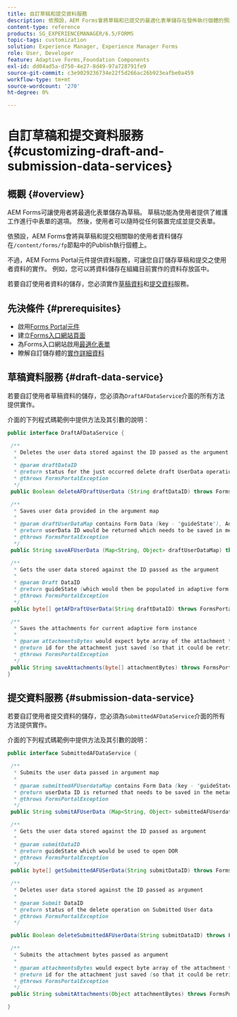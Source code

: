 ```yaml
---
title: 自訂草稿和提交資料服務
description: 依預設，AEM Forms會將草稿和已提交的最適化表單儲存在發佈執行個體的預設節點中。 不過，您可以設定AEM Forms的草稿和提交資料服務，以自訂草稿和提交的最適化表單的儲存。
content-type: reference
products: SG_EXPERIENCEMANAGER/6.5/FORMS
topic-tags: customization
solution: Experience Manager, Experience Manager Forms
role: User, Developer
feature: Adaptive Forms,Foundation Components
exl-id: dd04ad5a-d750-4e27-8d49-97a728791fe9
source-git-commit: c3e9029236734e22f5d266ac26b923eafbe0a459
workflow-type: tm+mt
source-wordcount: '270'
ht-degree: 0%

---
```


# 自訂草稿和提交資料服務 {#customizing-draft-and-submission-data-services}

## 概觀 {#overview}

AEM Forms可讓使用者將最適化表單儲存為草稿。 草稿功能為使用者提供了維護工作進行中表單的選項。 然後，使用者可以隨時從任何裝置完成並提交表單。

依預設，AEM Forms會將與草稿和提交相關聯的使用者資料儲存在`/content/forms/fp`節點中的Publish執行個體上。

不過，AEM Forms Portal元件提供資料服務，可讓您自訂儲存草稿和提交之使用者資料的實作。 例如，您可以將資料儲存在組織目前實作的資料存放區中。

若要自訂使用者資料的儲存，您必須實作[草稿資料](/help/forms/using/custom-draft-submission-data-services.md#p-draft-data-service-p)和[提交資料](/help/forms/using/custom-draft-submission-data-services.md#p-submission-data-service-p)服務。

## 先決條件 {#prerequisites}

* 啟用[Forms Portal元件](/help/forms/using/enabling-forms-portal-components.md)
* 建立[Forms入口網站頁面](/help/forms/using/creating-form-portal-page.md)
* 為Forms入口網站啟用[最適化表單](/help/forms/using/draft-submission-component.md)
* 瞭解自訂儲存體的[實作詳細資料](/help/forms/using/draft-submission-component.md#customizing-the-storage)

## 草稿資料服務 {#draft-data-service}

若要自訂使用者草稿資料的儲存，您必須為`DraftAFDataService`介面的所有方法提供實作。

介面的下列程式碼範例中提供方法及其引數的說明：

```java
public interface DraftAFDataService {

 /**
  * Deletes the user data stored against the ID passed as the argument
  *
  * @param draftDataID
  * @return status for the just occurred delete draft UserData operation
  * @throws FormsPortalException
  */
 public Boolean deleteAFDraftUserData (String draftDataID) throws FormsPortalException;

 /**
  * Saves user data provided in the argument map
  *
  * @param draftUserDataMap contains Form Data (key - "guideState"), Adaptive Form Name (Key - "guideName"), and Draft DataID (Key - "userDataID") if there is update
  * @return userData ID would be returned which needs to be saved in metadata node
  * @throws FormsPortalException
  */
 public String saveAFUserData (Map<String, Object> draftUserDataMap) throws FormsPortalException;

 /**
  * Gets the user data stored against the ID passed as the argument
  *
  * @param Draft DataID
  * @return guideState (which would then be populated in adaptive form to reload the draft) which is stored against draftDataID
  * @throws FormsPortalException
  */
 public byte[] getAFDraftUserData(String draftDataID) throws FormsPortalException;

 /**
  * Saves the attachments for current adaptive form instance
  *
  * @param attachmentsBytes would expect byte array of the attachment to be saved
  * @return id for the attachment just saved (so that it could be retrieved later)
  * @throws FormsPortalException
  */
 public String saveAttachments(byte[] attachmentBytes) throws FormsPortalException;
}
```

## 提交資料服務 {#submission-data-service}

若要自訂使用者提交資料的儲存，您必須為`SubmittedAFDataService`介面的所有方法提供實作。

介面的下列程式碼範例中提供方法及其引數的說明：

```java
public interface SubmittedAFDataService {

 /**
  * Submits the user data passed in argument map
  *
  * @param submittedAFUserdataMap contains Form Data (key - "guideState"), Adaptive Form Name (Key - "guideName"), and Draft DataID (Key - "userDataID")
  * @return userData ID is returned that needs to be saved in the metadata node
  * @throws FormsPortalException
  */
 public String submitAFUserData (Map<String, Object> submittedAFUserdataMap) throws FormsPortalException;

 /**
  * Gets the user data stored against the ID passed as argument
  *
  * @param submitDataID
  * @return guideState which would be used to open DOR
  * @throws FormsPortalException
  */
 public byte[] getSubmittedAFUSerData(String submitDataID) throws FormsPortalException;

 /**
  * Deletes user data stored against the ID passed as argument
  *
  * @param Submit DataID
  * @return status of the delete operation on Submitted User data
  * @throws FormsPortalException
  */

 public Boolean deleteSubmittedAFUserData(String submitDataID) throws FormsPortalException;

 /**
  * Submits the attachment bytes passed as argument
  *
  * @param attachmentsBytes would expect byte array of the attachment to be saved
  * @return id for the attachment just saved (so that it could be retrieved later)
  * @throws FormsPortalException
  */
 public String submitAttachments(Object attachmentBytes) throws FormsPortalException;

}
```
